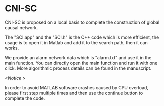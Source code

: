 # CNI-SC
CNI-SC is proposed on a local basis to complete the construction of global causal network.

The "SCI.app" and the "SCI.h" is the C++ code which is more efficient, the usage is to open it in Matlab and add it to the search path, then it can works.

We provide an alarm network data which is "alarm.txt" and use it in the main function. You can directly open the main function and run it with one click. More algorithmic process details can be found in the manuscript.

<*Notice* >

In order to avoid MATLAB software crashes caused by CPU overload, please first step multiple times and then use the continue button to complete the code.


